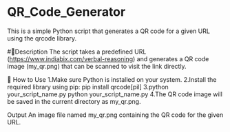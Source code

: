 # QR_Code_Generator<br>
This is a simple Python script that generates a QR code for a given URL using the qrcode library.

#📌Description
The script takes a predefined URL (https://www.indiabix.com/verbal-reasoning) and generates a QR code image (my_qr.png) that can be scanned to visit the link directly.

🚀 How to Use
1.Make sure Python is installed on your system.
2.Install the required library using pip:
pip install qrcode[pil]
3.python your_script_name.py
python your_script_name.py
4.The QR code image will be saved in the current directory as my_qr.png.

Output
An image file named my_qr.png containing the QR code for the given URL.



